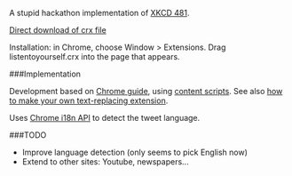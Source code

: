 A stupid hackathon implementation of [XKCD 481](https://xkcd.com/481/).

[Direct download of crx file](release/listentoyourself.crx)

Installation: in Chrome, choose Window > Extensions. Drag listentoyourself.crx into the page that appears.

###Implementation

Development based on [Chrome guide](https://developer.chrome.com/extensions/getstarted), using [content scripts](https://developer.chrome.com/extensions/content_scripts). See also [how to make your own text-replacing extension](http://9to5google.com/2015/06/14/how-to-make-a-chrome-extensions/).

Uses [Chrome i18n API](https://developer.chrome.com/extensions/i18n) to detect the tweet language.

###TODO

* Improve language detection (only seems to pick English now)
* Extend to other sites: Youtube, newspapers...
